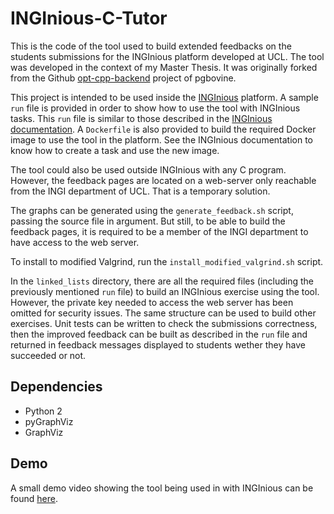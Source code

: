 # INGInious-C-Tutor
This is the code of the tool used to build extended feedbacks on the students submissions for the INGInious platform developed at UCL.
The tool was developed in the context of my Master Thesis. It was originally forked from the Github [opt-cpp-backend](https://github.com/pgbovine/opt-cpp-backend) project of pgbovine.

This project is intended to be used inside the [INGInious](https://github.com/UCL-INGI/INGInious) platform. A sample `run` file is provided in order to show how to use the tool with INGInious tasks. This `run` file is similar to those described in the [INGInious documentation](http://inginious.readthedocs.io/en/latest/teacher_doc/run_file.html). A `Dockerfile` is also provided to build the required Docker image to use the tool in the platform. See the INGInious documentation to know how to create a task and use the new image.

The tool could also be used outside INGInious with any C program. However, the feedback pages are located on a web-server only reachable from the INGI department of UCL. That is a temporary solution. 

The graphs can be generated using the `generate_feedback.sh` script, passing the source file in argument. But still, to be able to build the feedback pages, it is required to be a member of the INGI department to have access to the web server.

To install to modified Valgrind, run the `install_modified_valgrind.sh` script.

In the `linked_lists` directory, there are all the required files (including the previously mentioned `run` file) to build an INGInious exercise using the tool. However, the private key needed to access the web server has been omitted for security issues. The same structure can be used to build other exercises. Unit tests can be written to check the submissions correctness, then the improved feedback can be built as described in the `run` file and returned in feedback messages displayed to students wether they have succeeded or not.

## Dependencies
- Python 2
- pyGraphViz
- GraphViz

## Demo
A small demo video showing the tool being used in with INGInious can be found [here](https://www.youtube.com/watch?v=l2hn_xq6B_g).
